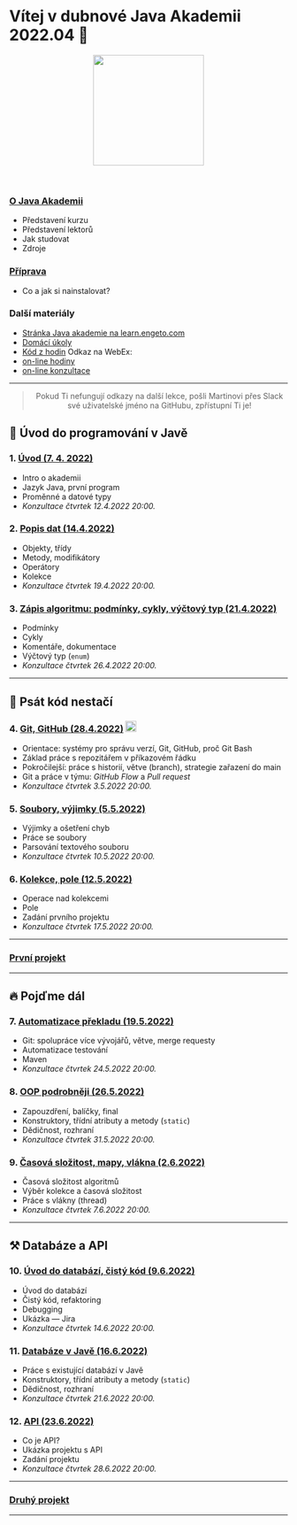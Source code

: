 
# Vítej v&nbsp;dubnové Java Akademii 2022.04 👋

<p align="center">
  <img src="https://engeto.cz/wp-content/uploads/2019/01/engeto-square.png" width="200" height="200">
</p>
<!-- Zarovnání pomocí stylů na GitHubu nefunguje, je potřeba použít
     atribut align.
-->
<!--<p align="center">
  <img alt="engeto-logo" width="80px" src="https://engeto.cz/wp-content/uploads/2019/01/engeto-square.png" />
  <img alt="python-logo" width="70px" src="https://hackaday.com/wp-content/uploads/2019/09/python-logo.png" />
</p>-->
<br>

### [O&nbsp;Java Akademii](o-akademii.md)
- Představení kurzu
- Představení lektorů
- Jak studovat
- Zdroje

### [Příprava](priprava.md)
- Co a jak si nainstalovat?

### Další materiály
- [Stránka Java akademie na learn.engeto.com](https://learn.engeto.com/)
- [Domácí úkoly](https://github.com/ENGETO-Java-Akademie-2022-04/ukoly-a-reseni)
- [Kód z hodin](https://github.com/ENGETO-Java-Akademie-2022-04/kod-z-hodin)
Odkaz na WebEx: 
- [on-line hodiny](https://engeto.my.webex.com/engeto.my/j.php?MTID=m394ce8f78fff0a6e8aa6a87ceb30c8b1&launchApp=true)
- [on-line konzultace](https://engeto.my.webex.com/engeto.my/j.php?MTID=m4c0b0d474b01660b13e883dea6152bdd&launchApp=true)

---

> <div style="text-align: center">Pokud Ti nefungují odkazy na další lekce, pošli Martinovi přes Slack své uživatelské jméno na GitHubu, zpřístupní Ti je!</div>


## 🐌 Úvod do programování v Javě
### 1. [Úvod (7. 4. 2022)](https://github.com/ENGETO-Java-Akademie-2022-04/lekce_01)
- Intro o&nbsp;akademii
- Jazyk Java, první program
- Proměnné a&nbsp;datové typy
- _Konzultace čtvrtek 12.4.2022 20:00._
### 2. [Popis dat (14.4.2022)](https://github.com/ENGETO-Java-Akademie-2022-04/content/tree/main/lekce_02)
- Objekty, třídy
- Metody, modifikátory
- Operátory
- Kolekce
- _Konzultace čtvrtek 19.4.2022 20:00._
### 3. [Zápis algoritmu: podmínky, cykly, výčtový typ (21.4.2022)](https://github.com/ENGETO-Java-Akademie-2022-04/content/tree/main/lekce_03)
- Podmínky
- Cykly
- Komentáře, dokumentace
- Výčtový typ (`enum`)
- _Konzultace čtvrtek 26.4.2022 20:00._

---

## 🦅 Psát kód nestačí
### 4. [Git, GitHub (28.4.2022)](https://github.com/ENGETO-Java-Akademie-2022-04/content/tree/main/lekce_04) <img alt="git-logo" width="20px" src="https://image.freepik.com/free-icon/github-cat-in-a-circle_318-41747.jpg" />
- Orientace: systémy pro správu verzí, Git, GitHub, proč Git Bash
- Základ práce s&nbsp;repozitářem v&nbsp;příkazovém řádku
- Pokročilejší: práce s&nbsp;historií, větve (branch), strategie zařazení do main
- Git a&nbsp;práce v týmu: _GitHub Flow_ a _Pull request_
- _Konzultace čtvrtek 3.5.2022 20:00._
### 5. [Soubory, výjimky (5.5.2022)](https://github.com/ENGETO-Java-Akademie-2022-04/content/tree/main/lekce_05)
- Výjimky a ošetření chyb
- Práce se soubory
- Parsování textového souboru
- _Konzultace čtvrtek 10.5.2022 20:00._
### 6. [Kolekce, pole (12.5.2022)](https://github.com/ENGETO-Java-Akademie-2022-04/content/tree/main/lekce_06)
- Operace nad kolekcemi
- Pole
- Zadání prvního projektu
- _Konzultace čtvrtek 17.5.2022 20:00._

---

### [První projekt](https://github.com/ENGETO-Java-Akademie-2022-04/content/tree/main/projekt_01)

---

## 🔥 Pojďme dál

### 7. [Automatizace překladu (19.5.2022)](https://github.com/ENGETO-Java-Akademie-2022-04/content/tree/main/lekce_07)
  - Git: spolupráce více vývojářů, větve, merge requesty
  - Automatizace testování
  - Maven
  - _Konzultace čtvrtek 24.5.2022 20:00._
### 8. [OOP podrobněji (26.5.2022)](https://github.com/ENGETO-Java-Akademie-2022-04/content/tree/main/lekce_08)
  - Zapouzdření, balíčky, final
  - Konstruktory, třídní atributy a metody (```static```)
  - Dědičnost, rozhraní
  - _Konzultace čtvrtek 31.5.2022 20:00._
### 9. [Časová složitost, mapy, vlákna (2.6.2022)](https://github.com/ENGETO-Java-Akademie-2022-04/content/tree/main/lekce_09)
  - Časová složitost algoritmů
  - Výběr kolekce a&nbsp;časová složitost
  - Práce s vlákny (thread)
  - _Konzultace čtvrtek 7.6.2022 20:00._

---

## ⚒ Databáze a API

### 10. [Úvod do databází, čistý kód (9.6.2022)](https://github.com/ENGETO-Java-Akademie-2022-04/content/tree/main/lekce_10)
  - Úvod do databází
  - Čistý kód, refaktoring
  - Debugging
  - Ukázka &mdash; Jira
  - _Konzultace čtvrtek 14.6.2022 20:00._
### 11. [Databáze v Javě (16.6.2022)](https://github.com/ENGETO-Java-Akademie-2022-04/content/tree/main/lekce_11)
  - Práce s existující databází v&nbsp;Javě
  - Konstruktory, třídní atributy a metody (```static```)
  - Dědičnost, rozhraní
  - _Konzultace čtvrtek 21.6.2022 20:00._
### 12. [API (23.6.2022)](https://github.com/ENGETO-Java-Akademie-2022-04/content/tree/main/lekce_12)
  - Co je API?
  - Ukázka projektu s API
  - Zadání projektu
  - _Konzultace čtvrtek 28.6.2022 20:00._

---


### [Druhý projekt](https://github.com/ENGETO-Java-Akademie-2022-04/content/tree/main/projekt_02)

---

<!--
---

### 📺 Goodies & urls
<details>
  <summary>🔽 click</summary>

<!--START_SECTION:details->
- 🐍 [minimalist presentation](https://docs.google.com/presentation/d/1BKgmTrre-Go78OjExTP2JfaXTgUZ1KX2RRoayX6grsk/edit#slide=id.ga479756cdf_0_6)
- 🦆 [Lesson01, repl.it](https://repl.it/)
- 🐝 [Lesson01, slack](https://slack.com/intl/en-cz/)
- 🐔 [Lesson01, engeto.com](https://engeto.com/cs/)
- 🦋 [Lesson01, built-in functions](https://docs.python.org/3/library/functions.html)

- 🐖 [Lesson11, mockaroo.com](https://mockaroo.com/)
- 🐄 [Lesson11, json](https://docs.python.org/3/library/json.html)
- 🐈 [Lesson11, sys](https://docs.python.org/3/library/sys.html)
- 🐕 [Lesson11, os](https://docs.python.org/3/library/os.html)
<!--END_SECTION:details->

</details>

---

<br>

### 🆕 Issues
<!--START_SECTION:activities->
1. 💥 Issue [#1](https://github.com/Bralor/python-academy-2021/issues/1) - new content of the first lesson 💪
2. ➕ Issue [#2](https://github.com/Bralor/python-academy-2021/issues/2) - new content of the second lesson ☝
3. ➕ Issue [#26](https://github.com/Bralor/python-academy-2021/issues/26) - update the content of the 11th lesson 🎆
4. ✅ Issue [#26](https://github.com/Bralor/python-academy-2021/issues/26) - completed! 💪
<!--END_SECTION:activities->

---

### 🏫 FAQ
<details>
  <summary>🔽 Others</summary>

  ### What is [Engeto](https://engeto.cz/o-nas/)❓
  It is a company that helps to educate people in the field of information
  technologies.

  ### What is [Python](https://www.python.org)❓
  It is an ideal programming language for complete beginners.

  ### Even in 2020❓
  Sure, still belongs among the top 4
  (➡ [check the source](https://www.codingame.com/work/codingame-developer-survey-2020/#page6))

  ### Where to start ❓
  The best place is the official website
  (➡ [especially the community section](https://www.python.org/community/))

</details>

---
-->
